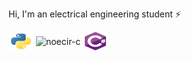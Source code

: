 Hi, I'm an electrical engineering student ⚡

 <img align="center" alt="noecir-Python" height="30" width="40" src="https://raw.githubusercontent.com/devicons/devicon/master/icons/python/python-original.svg">  <img align="center" alt="noecir-c" height="30" width="40" src="https://camo.githubusercontent.com/8639a64068ea0e712beec603e79eb19daf6b3c26cb47c782b0debf2843a8bfa5/68747470733a2f2f63646e2e6a7364656c6976722e6e65742f67682f64657669636f6e732f64657669636f6e2f69636f6e732f632f632d6f726967696e616c2e737667"> <img align="center" alt="noecir-c++" height="30" width="40" src="https://raw.githubusercontent.com/devicons/devicon/master/icons/csharp/csharp-original.svg">
 
